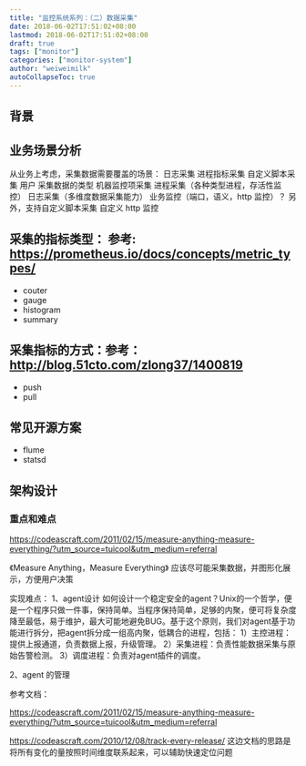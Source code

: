 ```yaml
---
title: "监控系统系列：（二）数据采集"
date: 2018-06-02T17:51:02+08:00
lastmod: 2018-06-02T17:51:02+08:00
draft: true
tags: ["monitor"]
categories: ["monitor-system"]
author: "weiweimilk"
autoCollapseToc: true
---
```




## 背景

## 业务场景分析
从业务上考虑，采集数据需要覆盖的场景：
日志采集
进程指标采集
自定义脚本采集
用户
采集数据的类型
机器监控项采集
进程采集（各种类型进程，存活性监控）
日志采集（多维度数据采集能力）
业务监控（端口，语义，http 监控）？
另外，支持自定义脚本采集
自定义 http 监控


## 采集的指标类型： 参考: https://prometheus.io/docs/concepts/metric_types/
* couter
* gauge
* histogram
* summary


## 采集指标的方式：参考：http://blog.51cto.com/zlong37/1400819

* push
* pull


## 常见开源方案
* flume
* statsd


## 架构设计
### 重点和难点

https://codeascraft.com/2011/02/15/measure-anything-measure-everything/?utm_source=tuicool&utm_medium=referral

《Measure Anything，Measure Everything》
应该尽可能采集数据，并图形化展示，方便用户决策





实现难点：
1、agent设计
如何设计一个稳定安全的agent？Unix的一个哲学，便是一个程序只做一件事，保持简单。当程序保持简单，足够的内聚，便可将复杂度降至最低，易于维护，最大可能地避免BUG。基于这个原则，我们对agent基于功能进行拆分，把agent拆分成一组高内聚，低耦合的进程，包括：
1）主控进程：提供上报通道，负责数据上报，升级管理。
2）采集进程：负责性能数据采集与原始告警检测。
3）调度进程：负责对agent插件的调度。

2、agent 的管理






参考文档：

https://codeascraft.com/2011/02/15/measure-anything-measure-everything/?utm_source=tuicool&utm_medium=referral

https://codeascraft.com/2010/12/08/track-every-release/
这边文档的思路是将所有变化的量按照时间维度联系起来，可以辅助快速定位问题


